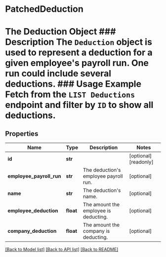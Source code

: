# PatchedDeduction

# The Deduction Object ### Description The `Deduction` object is used to represent a deduction for a given employee's payroll run. One run could include several deductions.  ### Usage Example Fetch from the `LIST Deductions` endpoint and filter by `ID` to show all deductions.
## Properties
Name | Type | Description | Notes
------------ | ------------- | ------------- | -------------
**id** | **str** |  | [optional] [readonly] 
**employee_payroll_run** | **str** | The deduction&#39;s employee payroll run. | [optional] 
**name** | **str** | The deduction&#39;s name. | [optional] 
**employee_deduction** | **float** | The amount the employee is deducting. | [optional] 
**company_deduction** | **float** | The amount the company is deducting. | [optional] 

[[Back to Model list]](../README.md#documentation-for-models) [[Back to API list]](../README.md#documentation-for-api-endpoints) [[Back to README]](../README.md)


